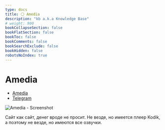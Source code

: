```yaml
---
type: docs
title: ⚪️ Amedia
description: "kb a.k.a Knowledge Base"
# weight: 900
bookCollapseSection: false
bookFlatSection: false
bookToc: false
bookComments: false
bookSearchExclude: false
bookHidden: false
robotsNoIndex: true
---
```


# Amedia

- [Amedia](https://amedia.site/?nt)
- [Telegram](https://t.me/AnimeMediaNews?nt)

![Amedia - Screenshot](@img/amedia-screenshot.avif)

Сайт как сайт, денег вроде не просит. Не везде, но имеется плеер Kodik, а поэтому не везде, но имеются все озвучки.
